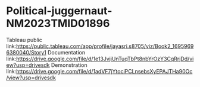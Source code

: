 # Political-juggernaut-NM2023TMID01896
Tableau public link:https://public.tableau.com/app/profile/jayasri.s8705/viz/Book2_16959696380040/Story1
Documentation link:https://drive.google.com/file/d/1e13JvjiUnTuqTbPt8nbYrOzY3CqRrjDd/view?usp=drivesdk
Demonstration link:https://drive.google.com/file/d/1adVF7jYtociPCLnsebsXyEPAJTHa90Oc/view?usp=drivesdk
